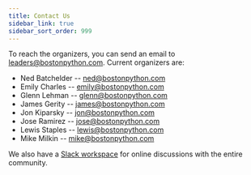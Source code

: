 ```yaml
---
title: Contact Us
sidebar_link: true
sidebar_sort_order: 999
---
```


To reach the organizers, you can send an email to <leaders@bostonpython.com>.  Current organizers are:

- Ned Batchelder -- <ned@bostonpython.com>
- Emily Charles -- <emily@bostonpython.com>
- Glenn Lehman -- <glenn@bostonpython.com>
- James Gerity -- <james@bostonpython.com>
- Jon Kiparsky -- <jon@bostonpython.com>
- Jose Ramirez -- <jose@bostonpython.com>
- Lewis Staples -- <lewis@bostonpython.com>
- Mike Milkin -- <mike@bostonpython.com>

We also have a [Slack workspace](slack.md) for online discussions with the entire community.

